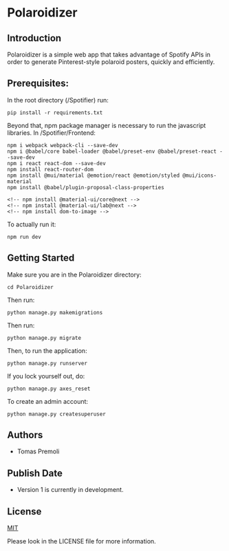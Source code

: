 # Polaroidizer

## Introduction

Polaroidizer is a simple web app that takes advantage of Spotify APIs in order to generate Pinterest-style polaroid posters, quickly and efficiently.

## Prerequisites:
In the root directory (/Spotifier) run:

    pip install -r requirements.txt

Beyond that, npm package manager is necessary to run the javascript libraries.
In /Spotifier/Frontend:

    npm i webpack webpack-cli --save-dev
    npm i @babel/core babel-loader @babel/preset-env @babel/preset-react --save-dev
    npm i react react-dom --save-dev
    npm install react-router-dom
    npm install @mui/material @emotion/react @emotion/styled @mui/icons-material
    npm install @babel/plugin-proposal-class-properties

    <!-- npm install @material-ui/core@next -->
    <!-- npm install @material-ui/lab@next -->
    <!-- npm install dom-to-image -->


To actually run it:

    npm run dev

## Getting Started

Make sure you are in the Polaroidizer directory:

    cd Polaroidizer
    
Then run:

    python manage.py makemigrations
    
Then run:

    python manage.py migrate
    
Then, to run the application:

    python manage.py runserver
    
If you lock yourself out, do:

    python manage.py axes_reset
    
To create an admin account:

    python manage.py createsuperuser
    
## Authors

- Tomas Premoli

## Publish Date

- Version 1 is currently in development.

## License

[MIT](https://choosealicense.com/licenses/mit/)

Please look in the LICENSE file for more information.

